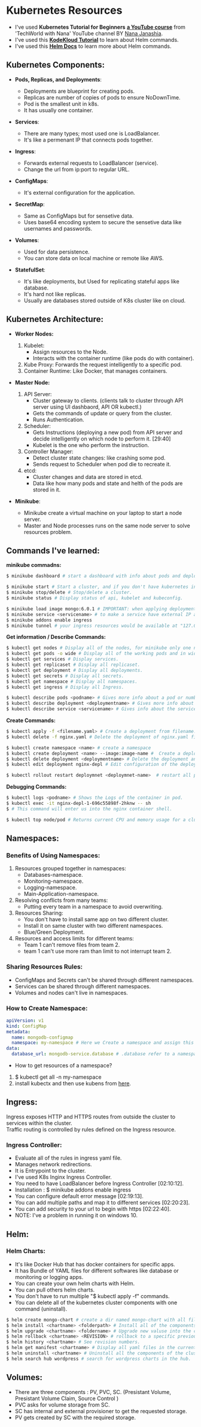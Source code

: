 # Kubernetes Resources

- I've used **Kubernetes Tutorial for Beginners** [**a YouTube course**](https://www.youtube.com/watch?v=X48VuDVv0do) from 'TechWorld with Nana' YouTube channel BY [Nana Janashia](https://www.linkedin.com/in/nana-janashia/).
- I've used this [**KodeKloud Tutorial**](https://www.youtube.com/watch?v=kJscDZfHXrQ) to learn about Helm commands.
- I've used this [**Helm Docs**](https://helm.sh/docs/howto/charts_tips_and_tricks/) to learn more about Helm commands.

## Kubernetes Components:
- **Pods, Replicas, and Deployments**: 
    - Deployments are blueprint for creating pods.
    - Replicas are number of copies of pods to ensure NoDownTime.
    - Pod is the smallest unit in k8s.
    - It has usually one container.

- **Services**:
    - There are many types; most used one is LoadBalancer.
    - It's like a permenant IP that connects pods together.

- **Ingress**:
    - Forwards external requests to LoadBalancer (service).
    - Change the url from ip:port to regular URL.

- **ConfigMaps**:
    - It's external configuration for the application.

- **SecretMap**:
    - Same as ConfigMaps but for sensetive data.
    - Uses base64 encoding system to secure the sensetive data like usernames and passwords.

- **Volumes**:
    - Used for data persistence.
    - You can store data on local machine or remote like AWS.

- **StatefulSet**:
    - It's like deployments, but Used for replicating stateful apps like database.
    - It's hard not like replicas.
    - Usually are databases stored outside of K8s cluster like on cloud.

## Kubernetes Architecture: 
- **Worker Nodes:**
    1. Kubelet: 
        - Assign resources to the Node.
        - Interacts with the container runtime (like pods do with container).
    2. Kube Proxy: Forwards the request intelligently to a specific pod.
    3. Container Runtime: Like Docker, that manages containers.

- **Master Node:**
    1. API Server: 
        - Cluster gateway to clients. (clients talk to cluster through API server using UI dashbaord, API OR kubectl.)
        - Gets the commands of update or query from the cluster.
        - Runs Authentication.
    2. Scheduler:
        - Gets Instructions (deploying a new pod) from API server and decide intelligently on which node to perform it. [29:40]
        - Kubelet is the one who perform the instruction.
    3. Controller Manager:
        - Detect cluster state changes: like crashing some pod.
        - Sends request to Scheduler when pod die to recreate it.
    4. etcd: 
        - Cluster changes and data are stored in etcd.
        - Data like how many pods and state and helth of the pods are stored in it.

- **Minikube**: 
    - Minikube create a virtual machine on your laptop to start a node server.
    - Master and Node processes runs on the same node server to solve resources problem.

## Commands I've learned:
**minikube commadns:**
```bash
$ minikube dashboard # start a dashboard with info about pods and deployments AND a lot more.

$ minikube start # Start a cluster, and if you don't have kubernetes installed it will install it.
$ minikube stop/delete # Stop/delete a cluster.
$ minikube status # Display status of api, kubelet and kubeconfig.

$ minikube load image mongo:6.0.1 # IMPORTANT: when applying deployment, it fail without using this command due to high size.
$ minikube service <servicename> # to make a service have external IP address.
$ minikube addons enable ingress
$ minikube tunnel # your ingress resources would be available at "127.0.0.1"
```
**Get information / Describe Commands:**
```bash
$ kubectl get nodes # Display all of the nodes, for minikube only one node (master and worker in one node).
$ kubectl get pods -o wide # Display all of the working pods and in wide to see its IP address.
$ kubectl get services # Display services.
$ kubectl get replicaset # Display all replicaset.
$ kubectl get deployment # Display all deployments.
$ kubectl get secrets # Display all secrets.
$ kubectl get namespace # Display all namespaces.
$ kubectl get ingress # Display all Ingress.

$ kubectl describe pods <podname> # Gives more info about a pod or number of pods.
$ kubectl describe deployment <deploymentname> # Gives more info about a deployment or number of deployments.
$ kubectl describe service <servicename> # Gives info about the service like IP address of pod and ports.
```

**Create Commands:**
```bash
$ kubectl apply -f <filename.yaml> # Create a deployment from filename.yaml file.
$ kubectl delete -f nginx.yaml # Delete the deployment of nginx.yaml file.

$ kubectl create namespace <name> # create a namespace
$ kubectl create deployment <name> --image:image-name #  Create a deployment based on image specified from docker hub.
$ kubectl delete deployment <deploymentname> # Delete the deployment and all of its compnents like pods.
$ kubectl edit deployment nginx-depl # Edit configuration of the deployment like image, replicasets or resource limits.

$ kubectl rollout restart deploymnet <deploymnet-name>  # restart all pods of that deploymnet.
```
**Debugging Commands:**
```bash
$ kubectl logs <podname> # Shows the Logs of the container in pod.
$ kubectl exec -it nginx-depl-1-696c55898f-2hknw -- sh
$ # This command will enter us into the nginx container shell.

$ kubectl top node/pod # Returns current CPU and memory usage for a cluster’s pods or nodes
```

## Namespaces:
### Benefits of Using Namespaces:
1. Resources grouped together in namespaces: 
    - Databases-namespace.
    - Monitoring-namespace.
    - Logging-namespace.
    - Main-Application-namespace.
2. Resolving conflicts from many teams:
    - Putting every team in a namespace to avoid overwriting.
3. Resources Sharing:
    - You don't have to install same app on two different cluster.
    - Install it on same cluster with two different namespaces.
    - Blue/Green Deployment.
4. Resources and access limits for different teams:
    - Team 1 can't remove files from team 2.
    - team 1 can't use more ram than limit to not interrupt team 2.

### Sharing Resources Rules:
- ConfigMaps and Secrets can't be shared through different namespaces.
- Services can be shared through different namespaces.
- Volumes and nodes can't live in namespaces.

### How to Create Namespace:
```yaml
apiVersion: v1
kind: ConfigMap
metadata:
  name: mongodb-configmap
  namespace: my-namespace # Here we Create a namespace and assign this ConfigMap to it.
data:
  database_url: mongodb-service.database # .database refer to a namespace called database 
```
- How to get resources of a namespace?
1. $ kubectl get all -n my-namespace
2. install kubectx and then use kubens from [here](https://github.com/ahmetb/kubectx#installation).

## Ingress:
Ingress exposes HTTP and HTTPS routes from outside the cluster to services within the cluster. <br>
Traffic routing is controlled by rules defined on the Ingress resource.
### Ingress Controller:
- Evaluate all of the rules in ingress yaml file.
- Manages network redirections.
- It is Entrypoint to the cluster.
- I've used K8s Inginx Ingress Controller.
- You need to have LoadBalancer before Ingress Controller [02:10:12].
- Installation : $ minikube addons enable ingress
- You can configure default error message [02:19:13].
- You can add multiple paths and map it to different services [02:20:23].
- You can add security to your url to begin with https [02:22:40].
- NOTE: I've a problem in running it on windows 10.

## Helm:
### Helm Charts:
- It's like Docker Hub that has docker containers for specific apps.
- It has Bundle of YAML files for different softwares like database or monitoring or logging apps.
- You can create your own helm charts with Helm.
- You can pull others helm charts.
- You don't have to run multiple "$ kubectl apply -f" commands.
- You can delete all of the kubernetes cluster components with one command (uninstall).
```bash
$ helm create mongo-chart # create a dir named mongo-chart with all files for you to edit.
$ helm install <chartname> <folderpath> # Install all of the components into kubernetes cluster.
$ helm upgrade <chartname> <foldername> # Upgrade new valuse into the cluster.
$ helm rollback <chartname> <REVISION> # rollback to a specific previous version.
$ helm history <chartname> # See revision numbers.
$ helm get manifest <chartname> # Display all yaml files in the current version.
$ helm uninstall <chartname> # Uninstall all the components of the cluster.
$ helm search hub wordpress # search for wordpress charts in the hub.
```

## Volumes:
- There are three components : PV, PVC, SC. (Presistant Volume, Presistant Volume Claim, Source Control )
- PVC asks for volume storage from SC.
- SC has internal and external provisioner to get the requested storage.
- PV gets created by SC with the required storage.
